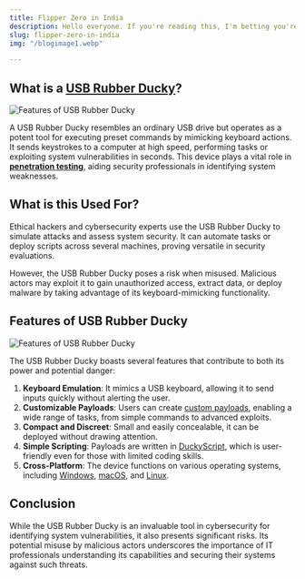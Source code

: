```yaml
---
title: Flipper Zero in India
description: Hello everyone. If you're reading this, I'm betting you're a serious cybersecurity nut or at least have a passing interest in the subject, because every digital key appears to conceal a lock waiting to be picked. In any case, you will enjoy what I have to say.
slug: flipper-zero-in-india
img: "/blogimage1.webp"

---
```


## What is a [USB Rubber Ducky](https://hak5.org/products/usb-rubber-ducky)?

![Features of USB Rubber Ducky](/blog6IPHONEVULNERABILITIES.webp)

A USB Rubber Ducky resembles an ordinary USB drive but operates as a potent tool for executing preset commands by mimicking keyboard actions. It sends keystrokes to a computer at high speed, performing tasks or exploiting system vulnerabilities in seconds. This device plays a vital role in **[penetration testing](https://en.wikipedia.org/wiki/Penetration_test)**, aiding security professionals in identifying system weaknesses.


## What is this Used For?


Ethical hackers and cybersecurity experts use the USB Rubber Ducky to simulate attacks and assess system security. It can automate tasks or deploy scripts across several machines, proving versatile in security evaluations.

However, the USB Rubber Ducky poses a risk when misused. Malicious actors may exploit it to gain unauthorized access, extract data, or deploy malware by taking advantage of its keyboard-mimicking functionality.

## Features of USB Rubber Ducky

![Features of USB Rubber Ducky](/blog6IPHONEVULNERABILITIES2.webp)

The USB Rubber Ducky boasts several features that contribute to both its power and potential danger:

1. **Keyboard Emulation**: It mimics a USB keyboard, allowing it to send inputs quickly without alerting the user.
2. **Customizable Payloads**: Users can create [custom payloads](http://youtube.com/channel/UCYgQk1T9VR_P78oNbq5J_jg), enabling a wide range of tasks, from simple commands to advanced exploits.
3. **Compact and Discreet**: Small and easily concealable, it can be deployed without drawing attention.
4. **Simple Scripting**: Payloads are written in [DuckyScript](https://www.mcyberacademy.com/course/six-months-diploma-program-in-cyber-forensic), which is user-friendly even for those with limited coding skills.
5. **Cross-Platform**: The device functions on various operating systems, including [Windows](https://www.microsoft.com/en-us/windows), [macOS](https://www.mcyberacademy.com/course/one-year-diploma-program-in-cybersecurity), and [Linux](https://www.instagram.com/mcyberacademy/).

## Conclusion


While the USB Rubber Ducky is an invaluable tool in cybersecurity for identifying system vulnerabilities, it also presents significant risks. Its potential misuse by malicious actors underscores the importance of IT professionals understanding its capabilities and securing their systems against such threats.
